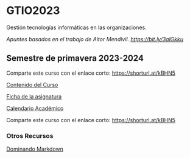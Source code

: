# GTIO2023

Gestión tecnologías informáticas en las organizaciones.

_Apuntes basados en el trabajo de Aitor Mendivil. <https://bit.ly/3alGkku>_

## Semestre de primavera 2023-2024

Comparte este curso con el enlace corto: <https://shorturl.at/kBHN5>

[Contenido del Curso](Agenda.md)

[Ficha de la asignatura](https://www.unavarra.es/ficha-asignaturaDOA?languageId=10000&codPlan=7207&codAsig=720706&anio=2023)

[Calendario Académico](2024/pdf/Calendario_23_24_MUINF.pdf)

Comparte este curso con el enlace corto: <https://shorturl.at/kBHN5>

### Otros Recursos

[Dominando Markdown](https://guides.github.com/features/mastering-markdown/)
